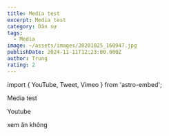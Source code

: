 ```yaml
---
title: Media test
excerpt: Media test
category: Dân sự
tags:
  - Media
image: ~/assets/images/20201025_160947.jpg
publishDate: 2024-11-11T12:23:00.000Z
author: Trung
rating: 2
---
```

import { YouTube, Tweet, Vimeo } from 'astro-embed';

Media test



<YouTube id="U2aVT7PEl7g" />

Youtube

xem ăn không
